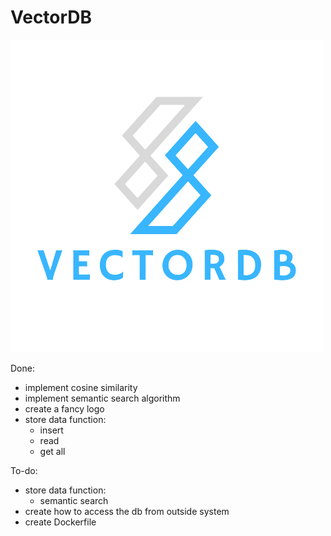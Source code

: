 # VectorDB

![](assets/logo.png)

Done:
- implement cosine similarity
- implement semantic search algorithm
- create a fancy logo
- store data function:
    - insert
    - read
    - get all

To-do:
- store data function:
    - semantic search
- create how to access the db from outside system
- create Dockerfile